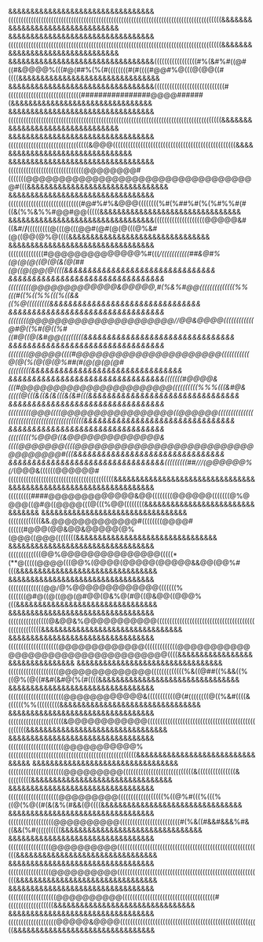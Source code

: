 &&&&&&&&&&&&&&&&&&&&&&&&&&&&&&&&&(((((((((((((((((((((((((((((((((((((((((((((((((((((((((((((((((((((((((((((((((((((&&&&&&&&&&&&&&&&&&&&&&&&&&&&&&&&
&&&&&&&&&&&&&&&&&&&&&&&&&&&&&&&&&(((((((((((((((((((((((((((((((((((((((((((((((((((((((((((((((((((((((((((((((((((((&&&&&&&&&&&&&&&&&&&&&&&&&&&&&&&&
&&&&&&&&&&&&&&&&&&&&&&&&&&&&&&&&&(((((((((((((((((#%(&#%#((@#((#&@@@@%(((#@(##%(%(#((((((((#(#((((#@@#%@(((@(@@((#((((&&&&&&&&&&&&&&&&&&&&&&&&&&&&&&&&
&&&&&&&&&&&&&&&&&&&&&&&&&&&&&&&&&((((((((((((((((((((((((((((#(((((((((((((((((((((((((((((################@@@@######(&&&&&&&&&&&&&&&&&&&&&&&&&&&&&&&&
&&&&&&&&&&&&&&&&&&&&&&&&&&&&&&&&&(((((((((((((((((((((((((((((((((((((((((((((((((((((((((((((((((((((((((((((((((((((&&&&&&&&&&&&&&&&&&&&&&&&&&&&&&&&
&&&&&&&&&&&&&&&&&&&&&&&&&&&&&&&&&((((((((((((((((((((((((((((((((&@@@(((((((((((((((((((((((((((((((((((((((((((((((((&&&&&&&&&&&&&&&&&&&&&&&&&&&&&&&&
&&&&&&&&&&&&&&&&&&&&&&&&&&&&&&&&&((((((((((((((((((((((((((((((@@@@@@@@#(((((((@@@@@@@@@@@@@@@@@@@@@@@@@@@@@@@@@@@#(((&&&&&&&&&&&&&&&&&&&&&&&&&&&&&&&&
&&&&&&&&&&&&&&&&&&&&&&&&&&&&&&&&&(((((((((((((((((((((((((((((#@#%#%&@@@((((((((%#(%##%#(%(%#%%#(#((&(%%&%%#@@#@@(((((&&&&&&&&&&&&&&&&&&&&&&&&&&&&&&&&
&&&&&&&&&&&&&&&&&&&&&&&&&&&&&&&&&((((((((((((((((((((@@@@@&#((&#/**/**(((((((((@(((@(((@@#(@#(@(@(((@%&#(@((@@(@%@((((&&&&&&&&&&&&&&&&&&&&&&&&&&&&&&&&
&&&&&&&&&&&&&&&&&&&&&&&&&&&&&&&&&((((((((((((((#@@@@@@@@@@@@@@%#(((*/(((((((((((##&@#%(@(@(@((@(@(&(@(##(@((@(@@(@((((&&&&&&&&&&&&&&&&&&&&&&&&&&&&&&&&
&&&&&&&&&&&&&&&&&&&&&&&&&&&&&&&&&(((((((((@@@@@@@@@@@@@&@@@@@,#(%&%#@@((((((((((((((%%(((#((%((%%(((%((&&((%@(((((((((&&&&&&&&&&&&&&&&&&&&&&&&&&&&&&&&
&&&&&&&&&&&&&&&&&&&&&&&&&&&&&&&&&((((((((@@@@@@@@@@@@@@@@@@@@@@//@@&@@@@((((((((((((@#@((%#(@((%#((#@((@(&#@@(((((((((&&&&&&&&&&&&&&&&&&&&&&&&&&&&&&&&
&&&&&&&&&&&&&&&&&&&&&&&&&&&&&&&&&((((((((@@@@@((((#@@@@@@@@@@@@@@@@@@@@@@(((((((((((@(@(%(@(@(@%##(#(@(@(@(@#(((((((((&&&&&&&&&&&&&&&&&&&&&&&&&&&&&&&&
&&&&&&&&&&&&&&&&&&&&&&&&&&&&&&&&&(((((((#@@@@&(((#@@@@@@@@@@@@@@@@@@@@@@@((((((((((%%%(((&#@&(((((@(((&((&(&(((&(&#(((&&&&&&&&&&&&&&&&&&&&&&&&&&&&&&&&
&&&&&&&&&&&&&&&&&&&&&&&&&&&&&&&&&(((((((((@@@((((@@@@@@@@@@@@@@@@@((@@@@@@((((((((((((((((((((((((((((((((((((((((((((&&&&&&&&&&&&&&&&&&&&&&&&&&&&&&&&
&&&&&&&&&&&&&&&&&&&&&&&&&&&&&&&&&(((((((((%@@@((&@@@@@@@@@@@@@@&((((@@@@@@@((((@@@@@@@@@@@@@@@@@@@@@@@@@@@@@@@@@@@#(((&&&&&&&&&&&&&&&&&&&&&&&&&&&&&&&&
&&&&&&&&&&&&&&&&&&&&&&&&&&&&&&&&&(((((((((##///(@@@@@@%(/*(@@@&((((((@@@@@@#((((((((((((((((((((((((((((((((((((((((((&&&&&&&&&&&&&&&&&&&&&&&&&&&&&&&&
&&&&&&&&&&&&&&&&&&&&&&&&&&&&&&&&&(((((((((####@@@@@@@@@@@@@&@@((((((((@@@@@@(((((((@%@@@@((@#@((@@@@(((@(((%@@((((((((&&&&&&&&&&&&&&&&&&&&&&&&&&&&&&&&
&&&&&&&&&&&&&&&&&&&&&&&&&&&&&&&&&(((((((((((((&&.@@@@@@@@@@@@@#((((((((@@@@#((((((#@@@(@@&@@&@@@@@(@%(@@@((@@@((((((((&&&&&&&&&&&&&&&&&&&&&&&&&&&&&&&&
&&&&&&&&&&&&&&&&&&&&&&&&&&&&&&&&&(((((((((((((@@%@@@@@@@@@@@@@@@(((((*(**@(((((@@@@(((@@%(@@@@(@@@@@(@@@@@&&@@(@@%#(((&&&&&&&&&&&&&&&&&&&&&&&&&&&&&&&&
&&&&&&&&&&&&&&&&&&&&&&&&&&&&&&&&&((((((((((((((@@/@%@@@@@@@@@@@@@(((((((%(((((((@#@((@((@@(@#@@(@&%@(#@((@&@@((@@@%(((&&&&&&&&&&&&&&&&&&&&&&&&&&&&&&&&
&&&&&&&&&&&&&&&&&&&&&&&&&&&&&&&&&((((((((((((((((@&@@&%@@@@@@@@@@@((((((((((((((((((((((((((((((((((((((((((((((((((((&&&&&&&&&&&&&&&&&&&&&&&&&&&&&&&&
&&&&&&&&&&&&&&&&&&&&&&&&&&&&&&&&&((((((((((((((((((((@@@@@@@@@@@@@(((((((((((((@@@@@@@@@@@@@@@@@@@@@@@@@@@@@@@@@@@((((&&&&&&&&&&&&&&&&&&&&&&&&&&&&&&&&
&&&&&&&&&&&&&&&&&&&&&&&&&&&&&&&&&((((((((((((((((((((@@@@@@@@@@@@@@(((((((((((((%&((@##((%&&((%((@%(@((#&#(&#@(%(#((((&&&&&&&&&&&&&&&&&&&&&&&&&&&&&&&&
&&&&&&&&&&&&&&&&&&&&&&&&&&&&&&&&&((((((((((((((((((((((@@@@@@@@@@@@&(((((((((((@(#((((((((@((%&#((((&((((((%%(((((((((&&&&&&&&&&&&&&&&&&&&&&&&&&&&&&&&
&&&&&&&&&&&&&&&&&&&&&&&&&&&&&&&&&((((((((((((((((((((((&@@@@@@@@@@@@((((((((((((((((((((((((((((((((((((((((((((((((((&&&&&&&&&&&&&&&&&&&&&&&&&&&&&&&&
&&&&&&&&&&&&&&&&&&&&&&&&&&&&&&&&&((((((((((((((((((((((@@@@@@@@@@@%(((((((((((((((((((((((((((((((((((((((((((((((((((&&&&&&&&&&&&&&&&&&&&&&&&&&&&&&&&
&&&&&&&&&&&&&&&&&&&&&&&&&&&&&&&&&((((((((((((((((((((((@@@@@@@@@((((((((((((((((((((((((((((&(((((((((((((((&(((((((((&&&&&&&&&&&&&&&&&&&&&&&&&&&&&&&&
&&&&&&&&&&&&&&&&&&&&&&&&&&&&&&&&&((((((((((((((((((((@@@@@@@@@((((((((((((((((((%((@%#(((%(((%((@(%@((#(&(&%(#&&(@((((&&&&&&&&&&&&&&&&&&&&&&&&&&&&&&&&
&&&&&&&&&&&&&&&&&&&&&&&&&&&&&&&&&((((((((((((((((((@@@@@@@@@@((((((((((((((((((((((((#(%&((#&&#&&&%#&((&&(%#((((((((((&&&&&&&&&&&&&&&&&&&&&&&&&&&&&&&&
&&&&&&&&&&&&&&&&&&&&&&&&&&&&&&&&&(((((((((((((((((@@@@@@@@@@((((((((((((((((((((((((((((((((((((((((((((((((((((((((((&&&&&&&&&&&&&&&&&&&&&&&&&&&&&&&&
&&&&&&&&&&&&&&&&&&&&&&&&&&&&&&&&&(((((((((((((((((@@@@@@@@@@((((((((((((((((((((((((((((((((((((((((((((((((((((((((((&&&&&&&&&&&&&&&&&&&&&&&&&&&&&&&&
&&&&&&&&&&&&&&&&&&&&&&&&&&&&&&&&&(((((((((((((((((((@@@@@@@@@@(((((((((((((((((((((((((((((((((((((#((((((((((((((((((&&&&&&&&&&&&&&&&&&&&&&&&&&&&&&&&
&&&&&&&&&&&&&&&&&&&&&&&&&&&&&&&&&(((((((((((((((((((@@@@@&@@@@((((((((((((((((((((((((((((((((((((((((((((((((((((((((&&&&&&&&&&&&&&&&&&&&&&&&&&&&&&&&
